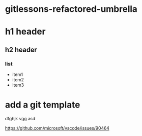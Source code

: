 # gitlessons-refactored-umbrella

# h1 header

## h2 header

### list

- item1
- item2
- item3

# add a git template

dfghjk vgg
asd


https://github.com/microsoft/vscode/issues/90464

